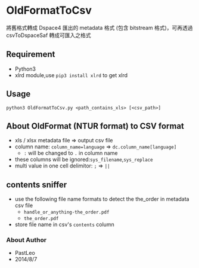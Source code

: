 OldFormatToCsv
==============

將舊格式轉成 Dspace4 匯出的 metadata 格式 (包含 bitstream 格式)，可再透過 csvToDspaceSaf 轉成可匯入之格式

## Requirement

 * Python3
 * xlrd module,use `pip3 install xlrd` to get xlrd

## Usage

```
python3 OldFormatToCsv.py <path_contains_xls> [<csv_path>]
``` 

## About OldFormat (NTUR format) to CSV format

 * xls / xlsx metadata file => output csv file
 * column name: `column_name=language` => `dc.column_name[language]`
    * `:` will be changed to `.` in column name
 * these columns will be ignored:`sys_filename`,`sys_replace`
 * multi value in one cell delimitor: `;` => `||`
 
## contents sniffer

 * use the following file name formats to detect the the_order in metadata csv file
     - `handle_or_anything-the_order.pdf`
     - `the_order.pdf`
 * store file name in csv's `contents` column

### About Author

 * PastLeo
 * 2014/8/7
